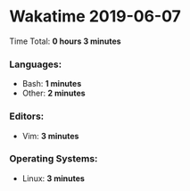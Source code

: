 # Wakatime 2019-06-07

Time Total: **0 hours 3 minutes**

### Languages:
- Bash: **1 minutes** 
- Other: **2 minutes** 

### Editors:
- Vim: **3 minutes** 

### Operating Systems:
- Linux: **3 minutes** 

